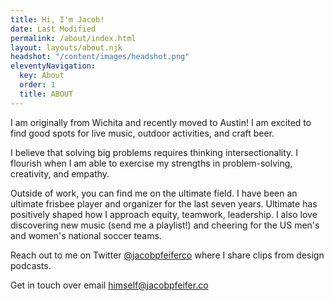 ```yaml
---
title: Hi, I'm Jacob!
date: Last Modified 
permalink: /about/index.html
layout: layouts/about.njk
headshot: "/content/images/headshot.png"
eleventyNavigation:
  key: About
  order: 1
  title: ABOUT
---
```

I am originally from Wichita and recently moved to Austin! I am excited to find good spots for live music, outdoor activities, and craft beer. 

I believe that solving big problems requires thinking intersectionality. I flourish when I am able to exercise my strengths in problem-solving, creativity, and empathy. 

Outside of work, you can find me on the ultimate field. 
I have been an ultimate frisbee player and organizer for the last seven years. Ultimate has positively shaped how I approach equity, teamwork, leadership. I also love discovering new music (send me a playlist!) and cheering for the US men's and women's national soccer teams.

Reach out to me on Twitter [@jacobpfeiferco](http://twitter.com/jacobpfeiferco) where I share clips from design podcasts.

Get in touch over email himself@jacobpfeifer.co